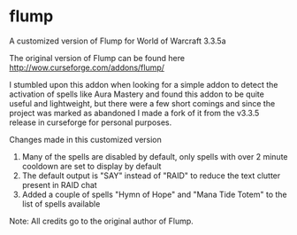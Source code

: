 flump
=====

A customized version of Flump for World of Warcraft 3.3.5a

The original version of Flump can be found here http://wow.curseforge.com/addons/flump/

I stumbled upon this addon when looking for a simple addon to detect the activation of spells like Aura Mastery
and found this addon to be quite useful and lightweight, but there were a few short comings and since the project
was marked as abandoned I made a fork of it from the v3.3.5 release in curseforge for personal purposes.

Changes made in this customized version

1. Many of the spells are disabled by default, only spells with over 2 minute cooldown are set to display by default
2. The default output is "SAY" instead of "RAID" to reduce the text clutter present in RAID chat
3. Added a couple of spells "Hymn of Hope" and "Mana Tide Totem" to the list of spells available

Note: All credits go to the original author of Flump.
